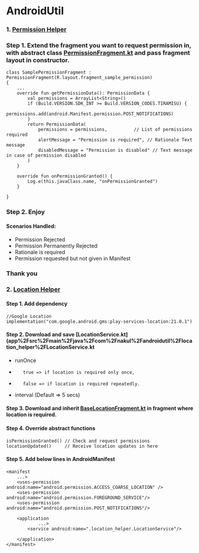 # AndroidUtil

### 1. [Permission Helper](app/src/main/java/com/nakul/androidutil/permission_helper)

### Step 1. Extend the fragment you want to request permission in, with abstract class [PermissionFragment.kt](app/src/main/java/com/nakul/androidutil/permission_helper/PermissionFragment.kt) and pass fragment layout in constructor.

    class SamplePermissionFragment : PermissionFragment(R.layout.fragment_sample_permission)
    {
        ...
        override fun getPermissionData(): PermissionData {
            val permissions = ArrayList<String>()   
            if (Build.VERSION.SDK_INT >= Build.VERSION_CODES.TIRAMISU) {
                permissions.add(android.Manifest.permission.POST_NOTIFICATIONS)
            }
            return PermissionData(
                permissions = permissions,          // List of permissions required
                alertMessage = "Permission is required", // Rationale Text message 
                disabledMessage = "Permission is disabled" // Text message in case of permission disabled                   
            )
        }
    
        override fun onPermissionGranted() {
            Log.e(this.javaClass.name, "onPermissionGranted")
        }

    }            

###  Step 2. Enjoy


#### Scenarios Handled:
* Permission Rejected
* Permission Permanently Rejected
* Rationale is required
* Permission requested but not given in Manifest


### Thank you





### 2. [Location Helper](app/src/main/java/com/nakul/androidutil/location_helper)


#### Step 1. Add dependency
    //Google Location
    implementation("com.google.android.gms:play-services-location:21.0.1")

#### Step 2. Download and save [LocationService.kt](app%2Fsrc%2Fmain%2Fjava%2Fcom%2Fnakul%2Fandroidutil%2Flocation_helper%2FLocationService.kt
*    runOnce
*        true => if location is required only once,
*        false => if location is required repeatedly.
*    interval (Default => 5 secs)

#### Step 3. Download and inherit [BaseLocationFragment.kt](BaseLocationFragment.kt) in fragment where location is required.

#### Step 4. Override abstract functions
    isPermissionGranted() // Check and request permissions
    locationUpdated()     // Receive location updates in here

#### Step 5. Add below lines in AndroidManifest
    <manifest 
        ...>
        <uses-permission android:name="android.permission.ACCESS_COARSE_LOCATION" />
        <uses-permission android:name="android.permission.FOREGROUND_SERVICE"/>
        <uses-permission android:name="android.permission.POST_NOTIFICATIONS"/>
        
        <application 
                ...>
            <service android:name=".location_helper.LocationService"/>

        </application>
    </manifest>
